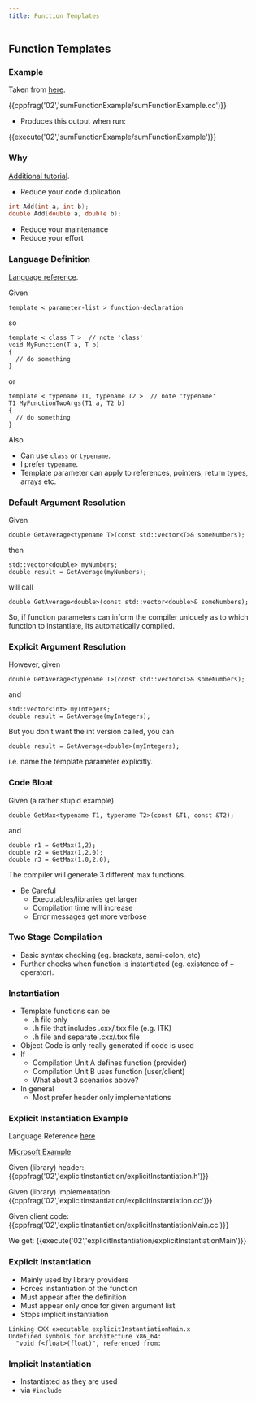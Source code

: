 ```yaml
---
title: Function Templates
---
```


## Function Templates

### Example

Taken from [here][OverloadedFunctions].

{{cppfrag('02','sumFunctionExample/sumFunctionExample.cc')}}

* Produces this output when run:

{{execute('02','sumFunctionExample/sumFunctionExample')}}

### Why

[Additional tutorial][TemplatesTutorial].

* Reduce your code duplication

```c++
int Add(int a, int b);
double Add(double a, double b);
```

* Reduce your maintenance
* Reduce your effort

### Language Definition

[Language reference](http://en.cppreference.com/w/cpp/language/function_template).

Given
```
template < parameter-list > function-declaration
```
so
```
template < class T >  // note 'class'
void MyFunction(T a, T b) 
{
  // do something
}
```
or
```
template < typename T1, typename T2 >  // note 'typename'
T1 MyFunctionTwoArgs(T1 a, T2 b) 
{
  // do something
}
```

Also

* Can use ```class``` or ```typename```.
* I prefer ```typename```.
* Template parameter can apply to references, pointers, return types, arrays etc.

### Default Argument Resolution

Given
```
double GetAverage<typename T>(const std::vector<T>& someNumbers);
```
then
```
std::vector<double> myNumbers;
double result = GetAverage(myNumbers);
```
will call
```
double GetAverage<double>(const std::vector<double>& someNumbers);
```
So, if function parameters can inform the compiler uniquely as to which function to instantiate, its automatically compiled. 

### Explicit Argument Resolution

However, given
```
double GetAverage<typename T>(const std::vector<T>& someNumbers);
```
and
```
std::vector<int> myIntegers;
double result = GetAverage(myIntegers);
```
But you don't want the int version called, you can
```
double result = GetAverage<double>(myIntegers);
```
i.e. name the template parameter explicitly.

### Code Bloat
Given (a rather stupid example)
```
double GetMax<typename T1, typename T2>(const &T1, const &T2);
```
and
```
double r1 = GetMax(1,2);
double r2 = GetMax(1,2.0);
double r3 = GetMax(1.0,2.0);
```
The compiler will generate 3 different max functions.

* Be Careful
    * Executables/libraries get larger
    * Compilation time will increase
    * Error messages get more verbose
    
### Two Stage Compilation

* Basic syntax checking (eg. brackets, semi-colon, etc)
* Further checks when function is instantiated (eg. existence of + operator).

### Instantiation

* Template functions can be
    * .h file only
    * .h file that includes .cxx/.txx file (e.g. ITK)
    * .h file and separate .cxx/.txx file
* Object Code is only really generated if code is used
* If
    * Compilation Unit A defines function (provider)
    * Compilation Unit B uses function (user/client)
    * What about 3 scenarios above?
* In general
    * Most prefer header only implementations
    
### Explicit Instantiation Example
Language Reference [here][FunctionTemplate]

[Microsoft Example][ExplicitInstantiationMicrosoft]

Given (library) header:
{{cppfrag('02','explicitInstantiation/explicitInstantiation.h')}}

Given (library) implementation:
{{cppfrag('02','explicitInstantiation/explicitInstantiation.cc')}}

Given client code:
{{cppfrag('02','explicitInstantiation/explicitInstantiationMain.cc')}}

We get:
{{execute('02','explicitInstantiation/explicitInstantiationMain')}}

### Explicit Instantiation 

* Mainly used by library providers
* Forces instantiation of the function
* Must appear after the definition
* Must appear only once for given argument list
* Stops implicit instantiation
```
Linking CXX executable explicitInstantiationMain.x
Undefined symbols for architecture x86_64:
  "void f<float>(float)", referenced from:
```

### Implicit Instantiation

* Instantiated as they are used
* via ```#include```

[OverloadedFunctions]: http://www.cplusplus.com/doc/tutorial/functions2 'Overloaded Functions and Template Functions'
[FunctionTemplate]: http://en.cppreference.com/w/cpp/language/function_template 'Function Template Reference'
[TemplatesTutorial]: http://www.codeproject.com/Articles/257589/An-Idiots-Guide-to-Cplusplus-Templates-Part 'Templates Tutorial'
[ExplicitInstantiationDisc]: http://stackoverflow.com/questions/2351148/explicit-instantiation-when-is-it-used 'Explicit Instantiation Discussion'
[ExplicitInstantiationMicrosoft]: http://msdn.microsoft.com/en-us/library/by56e477%28VS.80%29.aspx 'Microsoft Explicit Instantiation Example'
